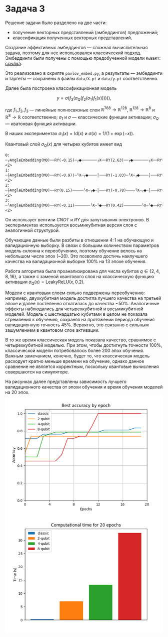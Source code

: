 # Задача 3

Решение задачи было разделено на две части:

* получение векторных представлений (эмбеддингов) предложений;
* классификация полученных векторных представлений.

Создание эффективных эмбеддингов — сложная вычислительная задача, поэтому для нее использовался классический подход. Эмбеддинги были получены с помощью предобученной модели `RuBERT`: [ссылка](https://huggingface.co/DeepPavlov/rubert-base-cased-sentence).

Это реализовано в скрипте `pavlov_embed.py`, а результаты — эмбеддинти и таргеты — сохранены в файлы `data/X.pt` и `data/y.pt` соответственно.

Далее была построена классификационная модель

$$y = \sigma(f_3(\sigma_Q(f_2(\sigma_1(f_1(x)))))),$$

где $f_1, f_2, f_3$ — линейные полносвязные слои $\mathbb{R}^{768} \to \mathbb{R}^{128}$, $\mathbb{R}^{128} \to \mathbb{R}^8$ и $\mathbb{R}^8 \to \mathbb{R}$ соответственно; $\sigma_1$ и $\sigma$ — классические функции активации; $\sigma_Q$ — кватонвая функция активации.

В наших экспериментах $\sigma_1(x) = \mathrm{Id}(x)$ и $\sigma(x) = 1 / (1 + \exp(-x))$.

Квантовый слой $\sigma_Q(x)$ для четырех кубитов имеет вид
```
0: ─╭AngleEmbedding(M0)──RY(-0.15)─╭●───────╭X──RY(2.63)──╭●───────╭X──RY(0.87)─╭●───────╭X───RY(0.29)──╭●───────╭X─┤  <Z>
1: ─├AngleEmbedding(M0)──RY(-0.97)─╰X─╭●────│───RY(-1.03)─╰X─╭●────│───RY(2.29)─╰X─╭●────│────RY(0.90)──╰X─╭●────│──┤  <Z>
2: ─├AngleEmbedding(M0)──RY(0.15)─────╰X─╭●─│───RY(-0.78)────╰X─╭●─│───RY(1.62)────╰X─╭●─│────RY(-0.61)────╰X─╭●─│──┤  <Z>
3: ─╰AngleEmbedding(M0)──RY(-0.11)───────╰X─╰●──RY(0.42)────────╰X─╰●──RY(0.82)───────╰X─╰●───RY(-0.32)───────╰X─╰●─┤  <Z>
```

Он использует вентили $\mathit{CNOT}$ и $\mathit{RY}$ для запутывания электронов. В экспериментах используется восьмикубитная версия слоя с аналогичной структурой.

Обучающие данные были разбиты в отношении $4\colon 1$ на обучающую и валидационную выборку. В связи с большим количеством параметров модель склонна к переобучению, поэтому обучение велось на небольшом числе эпох (~20). Это позволило достичь наилучшего качества на валидационной выборке 100% на 13 эпохе обучения.

Работа алгоритма была проанализирована для числа кубитов $q \in \{2, 4, 8, 16\}$, а также с заменой квантового слоя на классическую функцию активации $\sigma_Q(x) = \mathrm{LeakyReLU}(x, 0.2)$.

Модели с квантовым слоем сильно подвержены переобучению: например, двухкубитная модель достигла лучшего качества на третьей эпохе и далее постепенно откатилась до качества ~50%. Аналогичные эффекты наблюдались для четырехкубитной и восьмикубитной моделей. Модель с шестнадцатью кубитами в целом не показала стремления к обучению, сохраняя на протяжении периода обучения валидационную точность 45%. Вероятно, это связанно с сильным зашумлением в квантовом слое активации.

В то же время классическая модель показала качество, сравнимое с четырехкубитной моделью. При этом, чтобы достигнуть точности 100%, классической модели потребовалось более 200 эпох обучения. Важным замечанием, конечно, будет то, что классическая модель расходует кратно меньше времени на обучение, однако данное сравнение не является корректным, поскольку квантовые вычисления совершаются на симуляторе.

На рисунках далее представлены зависимость лучшего валидационного качества от эпохи обучения и время обучения моделей на 20 эпох.
![img1](./images/accuracy.png)
![img2](./images/time.png)
